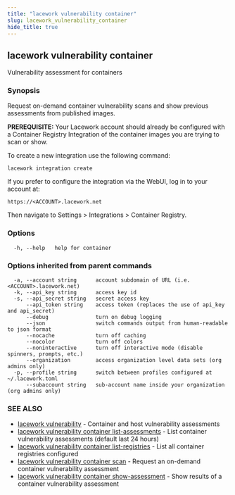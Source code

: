 ```yaml
---
title: "lacework vulnerability container"
slug: lacework_vulnerability_container
hide_title: true
---
```


## lacework vulnerability container

Vulnerability assessment for containers

### Synopsis

Request on-demand container vulnerability scans and show previous assessments
from published images.

**PREREQUISITE:** Your Lacework account should already be configured
with a Container Registry Integration of the container images you are
trying to scan or show.

To create a new integration use the following command:

    lacework integration create

If you prefer to configure the integration via the WebUI, log in to your account at:

    https://<ACCOUNT>.lacework.net

Then navigate to Settings > Integrations > Container Registry.

### Options

```
  -h, --help   help for container
```

### Options inherited from parent commands

```
  -a, --account string      account subdomain of URL (i.e. <ACCOUNT>.lacework.net)
  -k, --api_key string      access key id
  -s, --api_secret string   secret access key
      --api_token string    access token (replaces the use of api_key and api_secret)
      --debug               turn on debug logging
      --json                switch commands output from human-readable to json format
      --nocache             turn off caching
      --nocolor             turn off colors
      --noninteractive      turn off interactive mode (disable spinners, prompts, etc.)
      --organization        access organization level data sets (org admins only)
  -p, --profile string      switch between profiles configured at ~/.lacework.toml
      --subaccount string   sub-account name inside your organization (org admins only)
```

### SEE ALSO

* [lacework vulnerability](lacework_vulnerability.md)	 - Container and host vulnerability assessments
* [lacework vulnerability container list-assessments](lacework_vulnerability_container_list-assessments.md)	 - List container vulnerability assessments (default last 24 hours)
* [lacework vulnerability container list-registries](lacework_vulnerability_container_list-registries.md)	 - List all container registries configured
* [lacework vulnerability container scan](lacework_vulnerability_container_scan.md)	 - Request an on-demand container vulnerability assessment
* [lacework vulnerability container show-assessment](lacework_vulnerability_container_show-assessment.md)	 - Show results of a container vulnerability assessment

